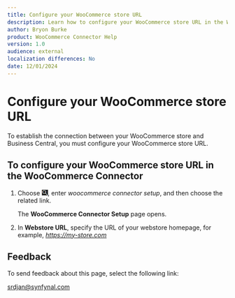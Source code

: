 ```yaml
---
title: Configure your WooCommerce store URL
description: Learn how to configure your WooCommerce store URL in the WooCommerce Connector.
author: Bryon Burke
product: WooCommerce Connector Help
version: 1.0
audience: external
localization differences: No
date: 12/01/2024
---
```


<!-- markdownlint-disable MD006 MD007 MD009 MD024 MD025 MD033 -->
<!--// cspell:ignore  markdownlint allowfullscreen keyframes webstore woocommerce -->

# Configure your WooCommerce store URL

To establish the connection between your WooCommerce store and Business Central, you must configure your WooCommerce store URL.

## To configure your WooCommerce store URL in the WooCommerce Connector

1. Choose ![Lightbulb that opens the Tell Me feature.](media/ui-search/search_small.png "Tell me what you want to do"), enter <i>woocommerce connector setup</i>, and then choose the related link.

   The <b>WooCommerce Connector Setup</b> page opens.

1. In <b>Webstore URL</b>, specify the URL of your webstore homepage, for example, <i>https://my-store.com</i>

## Feedback

To send feedback about this page, select the following link:

[srdjan@synfynal.com](mailto:srdjan@synfynal.com?subject=Documentation%20Feedback%20Product%20Docs:%20configure-your-woocommerce-store-url)

